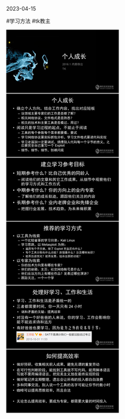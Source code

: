 2023-04-15

#学习方法 #tk教主

![图 1](imgs/d89dfcef79c6a1b61b81083d394c9a25ee462805e42a51a1db0bb81790d83aad.png)  

